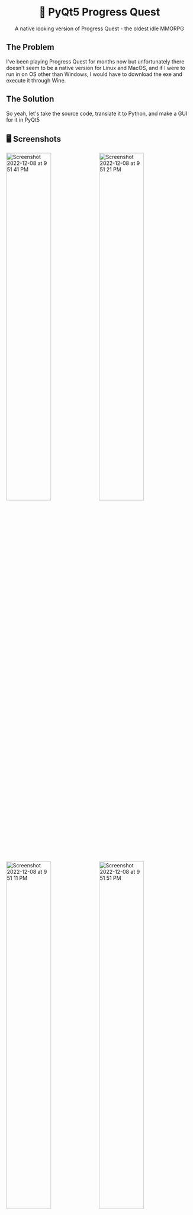 <center><h1 align="center">🎯 PyQt5 Progress Quest</h1></center>

<p align="center">A native looking version of Progress Quest - the oldest idle MMORPG</p>

## The Problem

I've been playing Progress Quest for months now but unfortunately there doesn't seem to be a native version for Linux and MacOS, and if I were to run in on OS other than Windows, I would have to download the exe and execute it through Wine.

## The Solution

So yeah, let's take the source code, translate it to Python, and make a GUI for it in PyQt5

## 🖥 Screenshots

<div>
  <img width="49%" alt="Screenshot 2022-12-08 at 9 51 41 PM" src="https://user-images.githubusercontent.com/64565584/206469878-7bf88572-9aed-43b9-89bc-d3615eecd400.png">
  <img width="49%" alt="Screenshot 2022-12-08 at 9 51 21 PM" src="https://user-images.githubusercontent.com/64565584/206469873-fe7f2902-a278-4f71-8248-4a232173ae5c.png">
  <img width="49%" alt="Screenshot 2022-12-08 at 9 51 11 PM" src="https://user-images.githubusercontent.com/64565584/206469799-194e649c-df1c-47b6-9f0f-9af4a5575cfb.png">
  <img width="49%" alt="Screenshot 2022-12-08 at 9 51 51 PM" src="https://user-images.githubusercontent.com/64565584/206469887-49aa39cb-f514-47c8-aed6-452b23da53c5.png">
</div>

## 🔬 Technologies Used 

![skills](https://img.shields.io/badge/-Python3-FF0000?style=for-the-badge&logo=python&logoColor=white&color=blue)
![skills](https://img.shields.io/badge/-PyQT5-FF0000?style=for-the-badge&logo=qt&logoColor=white&color=green)

## ⌨️ Setup

If you want to run the website on your local machine:
1. Clone the repository: `git clone https://github.com/melvinchia3636/PyQt5ProgressQuest`.
3. Download `pyqt5`, `js2py` using `pip`
4. Run `python3 main.py`

## 📈 Status

This project is completed except the multiplayer feature. If any bugs are found, please file an issue here, and I'll resolve it ASAP. Feel free to contribute to the project as well.

## 💡 Inspirations 

Thanks to [Progress Quest](http://progressquest.com) for giving me this project idea, and a physical reference book of PyQt5 for giving me technical support.

## 📄 License

Copyright © 2022 Melvin Chia<br/>
Licensed under MIT.
